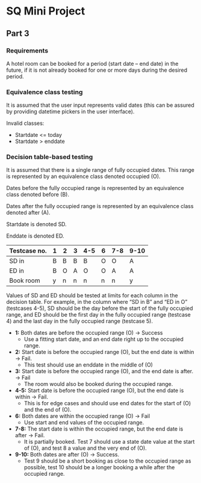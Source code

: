 # SQ Mini Project

## Part 3

### Requirements
A hotel room can be booked for a period (start date – end date) in the future, if it is not already booked for one or more days during the desired period.

### Equivalence class testing
It is assumed that the user input represents valid dates (this can be assured by providing datetime pickers in the user interface).

Invalid classes:
- Startdate <= today
- Startdate > enddate

### Decision table-based testing

It is assumed that there is a single range of fully occupied dates. This range is represented by an equivalence class denoted occupied (O).

Dates before the fully occupied range is represented by an equivalence class denoted before (B).

Dates after the fully occupied range is represented by an equivalence class denoted after (A).

Startdate is denoted SD.

Enddate is denoted ED.

| Testcase no. 	| 1 	| 2 	| 3 	| 4-5   | 6 	| 7-8 	| 9-10 	|
|--------------	|---	|---	|---	|-----  |------	|------	|-----	|
| SD in        	| B 	| B 	| B 	| B     | O    	| O 	| A   	|
| ED in        	| B 	| O 	| A 	| O     | O    	| A 	| A   	|
| Book room    	| y 	| n 	| n 	| n     | n    	| n 	| y   	|


Values of SD and ED should be tested at limits for each column in the decision table. For example, in the column where “SD in B” and “ED in O” (testcases 4-5), SD should be the day before the start of the fully occupied range, and ED should be the first day in the fully occupied range (testcase 4) and the last day in the fully occupied range (testcase 5).

- **1:** Both dates are before the occupied range (O) -> Success
  - Use a fitting start date, and an end date right up to the occupied range.
- **2:** Start date is before the occupied range (O), but the end date is within -> Fail. 
  - This test should use an enddate in the middle of (O)
- **3:** Start date is before the occupied range (O), and the end date is after. -> Fail
  - The room would also be booked during the occupied range.
- **4-5:** Start date is before the occupied range (O), but the end date is within -> Fail. 
  - This is for edge cases and should use end dates for the start of (O) and the end of (O).
- **6:** Both dates are within the occupied range (O) -> Fail
  - Use start and end values of the occupied range.
- **7-8:** The start date is within the occupied range, but the end date is after -> Fail. 
  - It is partially booked. Test 7 should use a state date value at the start of (O), and test 8 a value and the very end of (O).
- **9-10:** Both dates are after (O) -> Success. 
  - Test 9 should be a short booking as close to the occupied range as possible, test 10 should be a longer booking a while after the occupied range.


